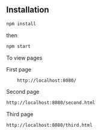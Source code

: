 
## Installation


```bash
npm install
```
then

```bash
npm start
```

To view pages

First page
```bash
    http://localhost:8080/
```

Second page
```bash
http://localhost:8080/second.html
```

Third page
```bash
http://localhost:8080/third.html
```
